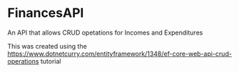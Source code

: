 # FinancesAPI
An API that allows CRUD opetations for Incomes and Expenditures

This was created using the https://www.dotnetcurry.com/entityframework/1348/ef-core-web-api-crud-operations tutorial

